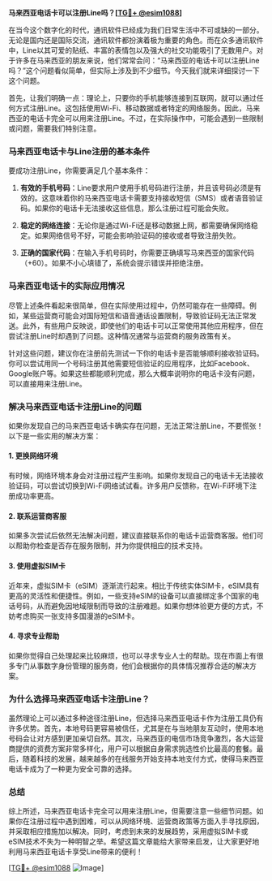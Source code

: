 **马来西亚电话卡可以注册Line吗？[[TG💪+ @esim1088](https://t.me/s/esim1088)]**

在当今这个数字化的时代，通讯软件已经成为我们日常生活中不可或缺的一部分。无论是国内还是国际交流，通讯软件都扮演着极为重要的角色。而在众多通讯软件中，Line以其可爱的贴纸、丰富的表情包以及强大的社交功能吸引了无数用户。对于许多在马来西亚的朋友来说，他们常常会问：“马来西亚的电话卡可以注册Line吗？”这个问题看似简单，但实际上涉及到不少细节。今天我们就来详细探讨一下这个问题。

首先，让我们明确一点：理论上，只要你的手机能够连接到互联网，就可以通过任何方式注册Line。这包括使用Wi-Fi、移动数据或者特定的网络服务。因此，马来西亚的电话卡完全可以用来注册Line。不过，在实际操作中，可能会遇到一些限制或问题，需要我们特别注意。

### **马来西亚电话卡与Line注册的基本条件**

要成功注册Line，你需要满足几个基本条件：

1. **有效的手机号码**：Line要求用户使用手机号码进行注册，并且该号码必须是有效的。这意味着你的马来西亚电话卡需要支持接收短信（SMS）或者语音验证码。如果你的电话卡无法接收这些信息，那么注册过程可能会失败。

2. **稳定的网络连接**：无论你是通过Wi-Fi还是移动数据上网，都需要确保网络稳定。如果网络信号不好，可能会影响验证码的接收或者导致注册失败。

3. **正确的国家代码**：在输入手机号码时，你需要正确填写马来西亚的国家代码（+60）。如果不小心填错了，系统会提示错误并拒绝注册。

### **马来西亚电话卡的实际应用情况**

尽管上述条件看起来很简单，但在实际使用过程中，仍然可能存在一些障碍。例如，某些运营商可能会对国际短信和语音通话设置限制，导致验证码无法正常发送。此外，有些用户反映说，即使他们的电话卡可以正常使用其他应用程序，但在尝试注册Line时却遇到了问题。这种情况通常与运营商的服务政策有关。

针对这些问题，建议你在注册前先测试一下你的电话卡是否能够顺利接收验证码。你可以尝试用同一个号码注册其他需要短信验证的应用程序，比如Facebook、Google账户等。如果这些都能顺利完成，那么大概率说明你的电话卡没有问题，可以直接用来注册Line。

### **解决马来西亚电话卡注册Line的问题**

如果你发现自己的马来西亚电话卡确实存在问题，无法正常注册Line，不要慌张！以下是一些实用的解决方案：

#### **1. 更换网络环境**
有时候，网络环境本身会对注册过程产生影响。如果你发现自己的电话卡无法接收验证码，可以尝试切换到Wi-Fi网络试试看。许多用户反馈称，在Wi-Fi环境下注册成功率更高。

#### **2. 联系运营商客服**
如果多次尝试后依然无法解决问题，建议直接联系你的电话卡运营商客服。他们可以帮助你检查是否存在服务限制，并为你提供相应的技术支持。

#### **3. 使用虚拟SIM卡**
近年来，虚拟SIM卡（eSIM）逐渐流行起来。相比于传统实体SIM卡，eSIM具有更高的灵活性和便捷性。例如，一些支持eSIM的设备可以直接绑定多个国家的电话号码，从而避免因地域限制而导致的注册难题。如果你想体验更方便的方式，不妨考虑购买一张支持多国漫游的eSIM卡。

#### **4. 寻求专业帮助**
如果你觉得自己处理起来比较麻烦，也可以寻求专业人士的帮助。现在市面上有很多专门从事数字身份管理的服务商，他们会根据你的具体情况推荐合适的解决方案。

### **为什么选择马来西亚电话卡注册Line？**

虽然理论上可以通过多种途径注册Line，但选择马来西亚电话卡作为注册工具仍有许多优势。首先，本地号码更容易被信任，尤其是在与当地朋友互动时，使用本地号码会让对方感到更加亲切自然。其次，马来西亚的电信市场竞争激烈，各大运营商提供的资费方案非常多样化，用户可以根据自身需求挑选性价比最高的套餐。最后，随着科技的发展，越来越多的在线服务开始支持本地支付方式，使得马来西亚电话卡成为了一种更为安全可靠的选择。

### **总结**

综上所述，马来西亚电话卡完全可以用来注册Line，但需要注意一些细节问题。如果你在注册过程中遇到困难，可以从网络环境、运营商政策等方面入手寻找原因，并采取相应措施加以解决。同时，考虑到未来的发展趋势，采用虚拟SIM卡或eSIM技术不失为一种明智之举。希望这篇文章能给大家带来启发，让大家更好地利用马来西亚电话卡享受Line带来的便利！

[[TG💪+ @esim1088](https://t.me/s/esim1088) ![Image](https://i.postimg.cc/4NQfJmqS/Snipaste-2025-05-13-00-14-12.png)]